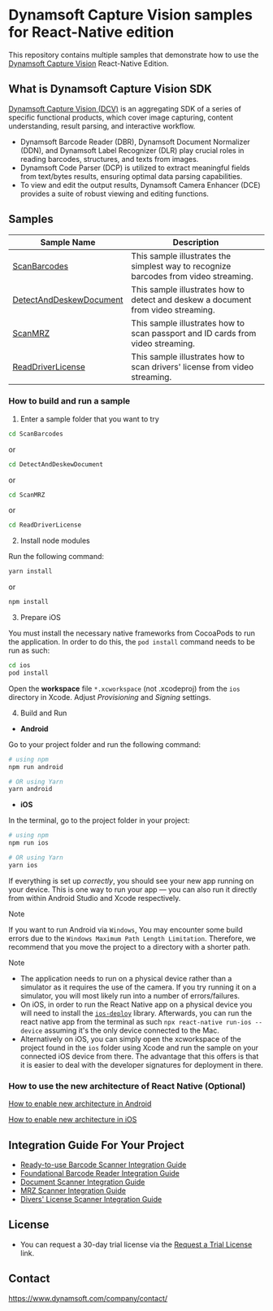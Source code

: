 # Dynamsoft Capture Vision samples for React-Native edition

This repository contains multiple samples that demonstrate how to use the [Dynamsoft Capture Vision](https://www.dynamsoft.com/capture-vision/docs/core/introduction/) React-Native Edition.

## What is Dynamsoft Capture Vision SDK

[Dynamsoft Capture Vision (DCV)](https://www.dynamsoft.com/capture-vision/docs/core/introduction/) is an aggregating SDK of a series of specific functional products, which cover image capturing, content understanding, result parsing, and interactive workflow.

- Dynamsoft Barcode Reader (DBR), Dynamsoft Document Normalizer (DDN), and Dynamsoft Label Recognizer (DLR) play crucial roles in reading barcodes, structures, and texts from images.
- Dynamsoft Code Parser (DCP) is utilized to extract meaningful fields from text/bytes results, ensuring optimal data parsing capabilities.
- To view and edit the output results, Dynamsoft Camera Enhancer (DCE) provides a suite of robust viewing and editing functions.

## Samples

| Sample Name                                          | Description                                                                          |
|------------------------------------------------------|--------------------------------------------------------------------------------------|
| [ScanBarcodes](./ScanBarcodes)| This sample illustrates the simplest way to recognize barcodes from video streaming. |
| [DetectAndDeskewDocument](./DetectAndDeskewDocument) | This sample illustrates how to detect and deskew a document from video streaming.    |
| [ScanMRZ](./ScanMRZ) | This sample illustrates how to scan passport and ID cards from video streaming.      |
| [ReadDriverLicense](./ReadDriverLicense)| This sample illustrates how to scan drivers' license from video streaming.           |

### How to build and run a sample

1. Enter a sample folder that you want to try

```bash
cd ScanBarcodes
```

or

```bash
cd DetectAndDeskewDocument
```

or

```bash
cd ScanMRZ
```
or

```bash
cd ReadDriverLicense
```

2. Install node modules

Run the following command:

```bash
yarn install
```

or

```bash
npm install
```

3. Prepare iOS

You must install the necessary native frameworks from CocoaPods to run the application. In order to do this, the `pod install` command needs to be run as such:

```bash
cd ios
pod install
```

Open the **workspace** file `*.xcworkspace` (not .xcodeproj) from the `ios` directory in Xcode. Adjust *Provisioning* and *Signing* settings.

4. Build and Run

- **Android**

Go to your project folder and run the following command:

```bash
# using npm
npm run android

# OR using Yarn
yarn android
```

- **iOS**

In the terminal, go to the project folder in your project:

```bash
# using npm
npm run ios

# OR using Yarn
yarn ios
```

If everything is set up _correctly_, you should see your new app running on your device.
This is one way to run your app — you can also run it directly from within Android Studio and Xcode respectively.

> [!NOTE]
> If you want to run Android via `Windows`, You may encounter some build errors due to the `Windows Maximum Path Length Limitation`.
> Therefore, we recommend that you move the project to a directory with a shorter path.

> [!NOTE]
>
>- The application needs to run on a physical device rather than a simulator as it requires the use of the camera. If you try running it on a simulator, you will most likely run into a number of errors/failures.
>- On iOS, in order to run the React Native app on a physical device you will need to install the [`ios-deploy`](https://www.npmjs.com/package/ios-deploy) library. Afterwards, you can run the react native app from the terminal as such `npx react-native run-ios --device` assuming it's the only device connected to the Mac.
>- Alternatively on iOS, you can simply open the xcworkspace of the project found in the `ios` folder using Xcode and run the sample on your connected iOS device from there. The advantage that this offers is that it is easier to deal with the developer signatures for deployment in there.


### How to use the new architecture of React Native (Optional)

[How to enable new architecture in Android](https://reactnative.dev/architecture/landing-page#android)

[How to enable new architecture in iOS](https://reactnative.dev/architecture/landing-page#ios)

## Integration Guide For Your Project

- [Ready-to-use Barcode Scanner Integration Guide](./ready-to-use-barcode-scanner-guide.md)
- [Foundational Barcode Reader Integration Guide](./foundation-barcode-reader-guide.md)
- [Document Scanner Integration Guide](./document-scanner-guide.md)
- [MRZ Scanner Integration Guide](./mrz-scanner-guide.md)
- [Divers' License Scanner Integration Guide](./drivers-license-scanner-guide.md)

## License

- You can request a 30-day trial license via the [Request a Trial License](https://www.dynamsoft.com/customer/license/trialLicense?product=dcv&utm_source=github&package=mobile) link.

## Contact

https://www.dynamsoft.com/company/contact/
